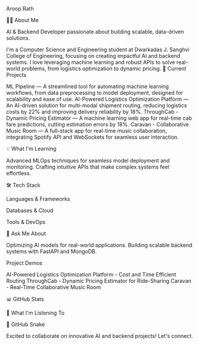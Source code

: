 Aroop Rath

  


  


  


👨‍💻 About Me

AI & Backend Developer passionate about building scalable, data-driven solutions.

I'm a Computer Science and Engineering student at Dwarkadas J. Sanghvi College of Engineering, focusing on creating impactful AI and backend systems. I love leveraging machine learning and robust APIs to solve real-world problems, from logistics optimization to dynamic pricing.
🚀 Current Projects

ML Pipeline — A streamlined tool for automating machine learning workflows, from data preprocessing to model deployment, designed for scalability and ease of use.
AI-Powered Logistics Optimization Platform — An AI-driven solution for multi-modal shipment routing, reducing logistics costs by 22% and improving delivery reliability by 18%.
ThroughCab - Dynamic Pricing Estimator — A machine learning web app for real-time cab fare predictions, cutting estimation errors by 18%.
Caravan - Collaborative Music Room — A full-stack app for real-time music collaboration, integrating Spotify API and WebSockets for seamless user interaction.

💡 What I'm Learning

Advanced MLOps techniques for seamless model deployment and monitoring.
Crafting intuitive APIs that make complex systems feel effortless.

🛠️ Tech Stack

  Languages & Frameworks
  
  
            



  Databases & Cloud
  
  
    



  Tools & DevOps
  
  
      


💬 Ask Me About

Optimizing AI models for real-world applications.
Building scalable backend systems with FastAPI and MongoDB.

Project Demos

AI-Powered Logistics Optimization Platform - Cost and Time Efficient Routing
ThroughCab - Dynamic Pricing Estimator for Ride-Sharing
Caravan - Real-Time Collaborative Music Room

📊 GitHub Stats

  
  


🎵 What I'm Listening To

  
    
  


🐍 GitHub Snake

  
    
    
    
  




  Excited to collaborate on innovative AI and backend projects! Let's connect.
